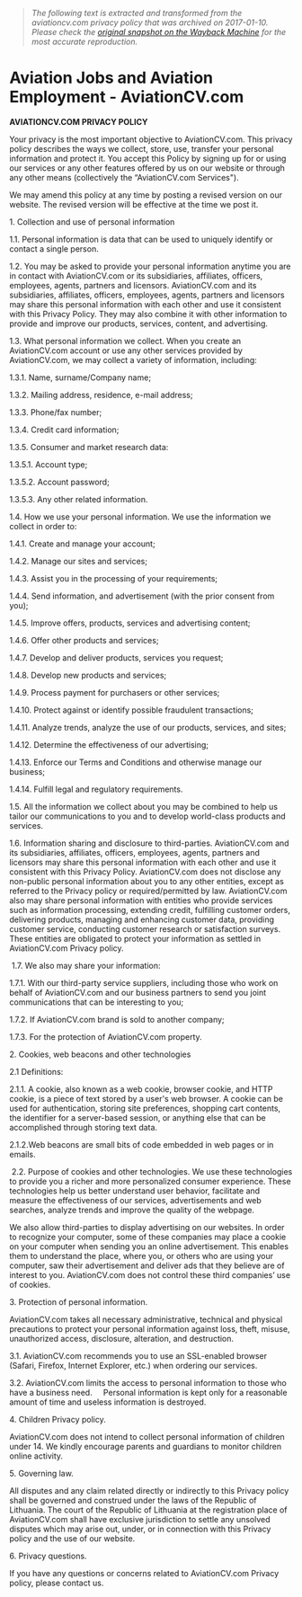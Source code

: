 > *The following text is extracted and transformed from the aviationcv.com privacy policy that was archived on 2017-01-10. Please check the [original snapshot on the Wayback Machine](https://web.archive.org/web/20170110231928id_/https%3A//www.aviationcv.com/en/page/privacy-policy) for the most accurate reproduction.*

# Aviation Jobs and Aviation Employment - AviationCV.com

**AVIATIONCV.COM PRIVACY POLICY**

Your privacy is the most important objective to AviationCV.com. This privacy policy describes the ways we collect, store, use, transfer your personal information and protect it. You accept this Policy by signing up for or using our services or any other features offered by us on our website or through any other means (collectively the “AviationCV.com Services").

We may amend this policy at any time by posting a revised version on our website. The revised version will be effective at the time we post it.

1\. Collection and use of personal information

1.1. Personal information is data that can be used to uniquely identify or contact a single person.

1.2. You may be asked to provide your personal information anytime you are in contact with AviationCV.com or its subsidiaries, affiliates, officers, employees, agents, partners and licensors. AviationCV.com and its subsidiaries, affiliates, officers, employees, agents, partners and licensors may share this personal information with each other and use it consistent with this Privacy Policy. They may also combine it with other information to provide and improve our products, services, content, and advertising.

1.3. What personal information we collect. When you create an AviationCV.com account or use any other services provided by AviationCV.com, we may collect a variety of information, including:

1.3.1. Name, surname/Company name;

1.3.2. Mailing address, residence, e-mail address;

1.3.3. Phone/fax number;

1.3.4. Credit card information;

1.3.5. Consumer and market research data:

1.3.5.1. Account type;

1.3.5.2. Account password;

1.3.5.3. Any other related information.

1.4. How we use your personal information. We use the information we collect in order to:

1.4.1. Create and manage your account;

1.4.2. Manage our sites and services;

1.4.3. Assist you in the processing of your requirements;

1.4.4. Send information, and advertisement (with the prior consent from you);

1.4.5. Improve offers, products, services and advertising content;

1.4.6. Offer other products and services;

1.4.7. Develop and deliver products, services you request;

1.4.8. Develop new products and services;

1.4.9. Process payment for purchasers or other services;

1.4.10. Protect against or identify possible fraudulent transactions;

1.4.11. Analyze trends, analyze the use of our products, services, and sites;

1.4.12. Determine the effectiveness of our advertising;

1.4.13. Enforce our Terms and Conditions and otherwise manage our business;

1.4.14. Fulfill legal and regulatory requirements.

1.5. All the information we collect about you may be combined to help us tailor our communications to you and to develop world-class products and services.

1.6. Information sharing and disclosure to third-parties. AviationCV.com and its subsidiaries, affiliates, officers, employees, agents, partners and licensors may share this personal information with each other and use it consistent with this Privacy Policy. AviationCV.com does not disclose any non-public personal information about you to any other entities, except as referred to the Privacy policy or required/permitted by law. AviationCV.com also may share personal information with entities who provide services such as information processing, extending credit, fulfilling customer orders, delivering products, managing and enhancing customer data, providing customer service, conducting customer research or satisfaction surveys. These entities are obligated to protect your information as settled in AviationCV.com Privacy policy.

 1.7. We also may share your information:

1.7.1. With our third-party service suppliers, including those who work on behalf of AviationCV.com and our business partners to send you joint communications that can be interesting to you;

1.7.2. If AviationCV.com brand is sold to another company;

1.7.3. For the protection of AviationCV.com property.

2\. Cookies, web beacons and other technologies

2.1 Definitions:

2.1.1. A cookie, also known as a web cookie, browser cookie, and HTTP cookie, is a piece of text stored by a user's web browser. A cookie can be used for authentication, storing site preferences, shopping cart contents, the identifier for a server-based session, or anything else that can be accomplished through storing text data.

2.1.2.Web beacons are small bits of code embedded in web pages or in emails.

 2.2. Purpose of cookies and other technologies. We use these technologies to provide you a richer and more personalized consumer experience. These technologies help us better understand user behavior, facilitate and measure the effectiveness of our services, advertisements and web searches, analyze trends and improve the quality of the webpage.

We also allow third-parties to display advertising on our websites. In order to recognize your computer, some of these companies may place a cookie on your computer when sending you an online advertisement. This enables them to understand the place, where you, or others who are using your computer, saw their advertisement and deliver ads that they believe are of interest to you. AviationCV.com does not control these third companies’ use of cookies.

3\. Protection of personal information.

AviationCV.com takes all necessary administrative, technical and physical precautions to protect your personal information against loss, theft, misuse, unauthorized access, disclosure, alteration, and destruction.

3.1. AviationCV.com recommends you to use an SSL-enabled browser (Safari, Firefox, Internet Explorer, etc.) when ordering our services.

3.2. AviationCV.com limits the access to personal information to those who have a business need.     Personal information is kept only for a reasonable amount of time and useless information is destroyed.

4\. Children Privacy policy.

AviationCV.com does not intend to collect personal information of children under 14. We kindly encourage parents and guardians to monitor children online activity.

5\. Governing law.

All disputes and any claim related directly or indirectly to this Privacy policy shall be governed and construed under the laws of the Republic of Lithuania. The court of the Republic of Lithuania at the registration place of AviationCV.com shall have exclusive jurisdiction to settle any unsolved disputes which may arise out, under, or in connection with this Privacy policy and the use of our website.

6\. Privacy questions.

If you have any questions or concerns related to AviationCV.com Privacy policy, please contact us.
